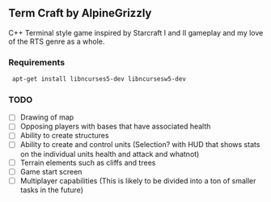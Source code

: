 ## Term Craft by AlpineGrizzly 
C++ Terminal style game inspired by Starcraft I and II gameplay and my love of the RTS genre as a whole.


### Requirements  
```sh
 apt-get install libncurses5-dev libncursesw5-dev
```
### TODO 
- [ ] Drawing of map
- [ ] Opposing players with bases that have associated health
- [ ] Ability to create structures
- [ ] Ability to create and control units (Selection? with HUD that shows stats on the individual units health and attack and whatnot)
- [ ] Terrain elements such as cliffs and trees
- [ ] Game start screen
- [ ] Multiplayer capabilities (This is likely to be divided into a ton of smaller tasks in the future)